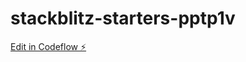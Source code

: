 # stackblitz-starters-pptp1v

[Edit in Codeflow ⚡️](https://stackblitz.com/~/github.com/ArieleDomenici/stackblitz-starters-pptp1v)